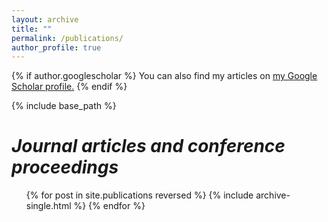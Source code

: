 ```yaml
---
layout: archive
title: ""
permalink: /publications/
author_profile: true
---
```


{% if author.googlescholar %}
  You can also find my articles on <u><a href="{{author.googlescholar}}">my Google Scholar profile</a>.</u>
{% endif %}

{% include base_path %}

*Journal articles and conference proceedings*
======
<ul>{% for post in site.publications reversed %}
  {% include archive-single.html %}
{% endfor %}</ul>

